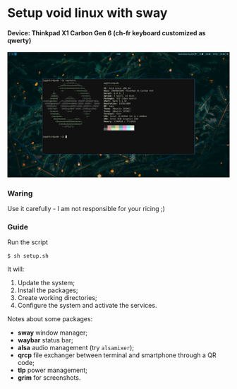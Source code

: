 # Setup void linux with sway
#### Device: Thinkpad X1 Carbon Gen 6 (ch-fr keyboard customized as qwerty)

![alt text](https://github.com/pado31/linux_setup/blob/void_sway/img/ps_20221210200617.png?raw=true)

### Waring
Use it carefully - I am not responsible for your ricing ;)


### Guide
Run the script 
```
$ sh setup.sh
```

It will:
1. Update the system;
2. Install the packages;
3. Create working directories;
4. Configure the system and activate the services.

Notes about some packages:
- **sway** window manager;
- **waybar** status bar;
- **alsa** audio management (try `alsamixer`);
- **qrcp** file exchanger between terminal and smartphone through a QR code;
- **tlp** power management;
- **grim** for screenshots.

